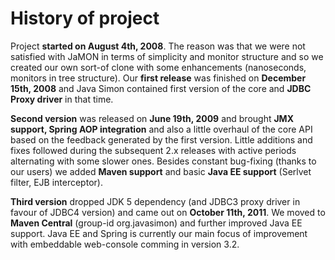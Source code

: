 # History of project #

Project **started on August 4th, 2008**. The reason was that we were not satisfied with JaMON in terms of simplicity and monitor structure and so we created our own sort-of clone with some enhancements (nanoseconds, monitors in tree structure). Our **first release** was finished on **December 15th, 2008** and Java Simon contained first version of the core and **JDBC Proxy driver** in that time.

**Second version** was released on **June 19th, 2009** and brought **JMX support, Spring AOP integration** and also a little overhaul of the core API based on the feedback generated by the first version. Little additions and fixes followed during the subsequent 2.x releases with active periods alternating with some slower ones. Besides constant bug-fixing (thanks to our users) we added **Maven support** and basic **Java EE support** (Serlvet filter, EJB interceptor).

**Third version** dropped JDK 5 dependency (and JDBC3 proxy driver in favour of JDBC4 version) and came out on **October 11th, 2011**. We moved to **Maven Central** (group-id org.javasimon) and further improved Java EE support. Java EE and Spring is currently our main focus of improvement with embeddable web-console comming in version 3.2.